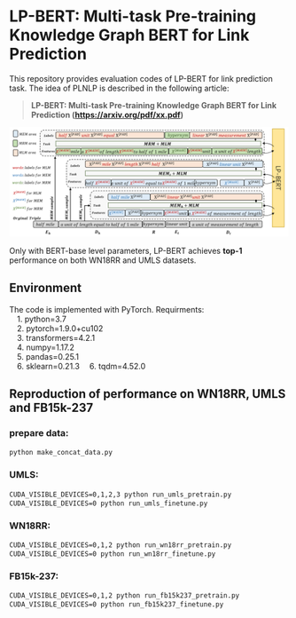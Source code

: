 # LP-BERT: Multi-task Pre-training Knowledge Graph BERT for Link Prediction
This repository provides evaluation codes of LP-BERT for  link prediction task. The idea of PLNLP is described in the following article:
>**LP-BERT: Multi-task Pre-training Knowledge Graph BERT for Link Prediction (https://arxiv.org/pdf/xx.pdf)**

![](./pics/image3-2new.png)

Only with BERT-base level parameters, LP-BERT achieves **top-1** performance on both WN18RR and UMLS datasets.

## Environment
The code is implemented with PyTorch. Requirments:  
&emsp;1. python=3.7  
&emsp;2. pytorch=1.9.0+cu102  
&emsp;3. transformers=4.2.1  
&emsp;4. numpy=1.17.2  
&emsp;5. pandas=0.25.1  
&emsp;6. sklearn=0.21.3
&emsp;6. tqdm=4.52.0

## Reproduction of performance on WN18RR, UMLS and FB15k-237

### prepare data:

    python make_concat_data.py

### UMLS:

    CUDA_VISIBLE_DEVICES=0,1,2,3 python run_umls_pretrain.py
    CUDA_VISIBLE_DEVICES=0 python run_umls_finetune.py

### WN18RR:  

    CUDA_VISIBLE_DEVICES=0,1,2 python run_wn18rr_pretrain.py
    CUDA_VISIBLE_DEVICES=0 python run_wn18rr_finetune.py


### FB15k-237:  

    CUDA_VISIBLE_DEVICES=0,1,2 python run_fb15k237_pretrain.py
    CUDA_VISIBLE_DEVICES=0 python run_fb15k237_finetune.py
